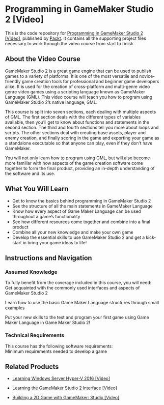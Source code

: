 # Programming in GameMaker Studio 2 [Video]
This is the code repository for [Programming in GameMaker Studio 2 [Video]](https://www.packtpub.com/application-development/programming-gamemaker-studio-2-video?utm_source=github&utm_medium=repository&utm_campaign=9781787283725), published by [Packt](https://www.packtpub.com/?utm_source=github). It contains all the supporting project files necessary to work through the video course from start to finish.
## About the Video Course
GameMaker Studio 2 is a great game engine that can be used to publish games to a variety of platforms. It is one of the most versatile and novice-friendly game creation tools for professional and beginner game developers alike. It is used for the creation of cross-platform and multi-genre video genre video games using a scripting language known as GameMaker Language (GML). This video course will teach you how to program using GameMaker Studio 2’s native language, GML. 

This course is split into seven sections, each dealing with multiple aspects of GML. The first section deals with the different types of variables available, then you’ll get to know about functions and statements in the second section. The third and fourth sections tell you more about loops and scripts. The other sections deal with creating base assets, player and enemy creation, and finally scoring in the game and exporting your game as a standalone executable so that anyone can play, even if they don't have GameMaker.

You will not only learn how to program using GML, but will also become more familiar with how aspects of the game creation software come together to form the final product, providing an in-depth understanding of the software and its use.

<H2>What You Will Learn</H2>
<DIV class=book-info-will-learn-text>
<UL>
<LI>Get to know the basics behind programming in GameMaker Studio 2 
<LI>See the structure of all the main statements in GameMaker Language 
<LI>Know how every aspect of Game Maker Language can be used throughout a game’s functionality 
<LI>See how different resources come together and combine into a final product 
<LI>Combine all your new knowledge and make your own game 
<LI>Develop the essential skills to use GameMaker Studio 2 and get a kick-start in bring your game ideas to life! </LI></UL></DIV>

## Instructions and Navigation
### Assumed Knowledge
To fully benefit from the coverage included in this course, you will need:<br/>
 Get acquainted with the commonly used interfaces and aspects of GameMaker Studio 2

 Learn how to use the basic Game Maker Language structures through small examples

 Put your new skills to the test and program your first game using Game Maker Language in Game Maker Studio 2!
### Technical Requirements
This course has the following software requirements:<br/>
Minimum requirements needed to develop a game

## Related Products
* [Learning Windows Server Hyper-V 2016 [Video]](https://www.packtpub.com/virtualization-and-cloud/learning-windows-server-hyper-v-2016-video?utm_source=github&utm_medium=repository&utm_campaign=9781786464101)

* [Learning the GameMaker Studio 2 Interface [Video]](https://www.packtpub.com/application-development/learning-gamemaker-studio-2-interface-video?utm_source=github&utm_medium=repository&utm_campaign=9781787285934)

* [Building a 2D Game with GameMaker: Studio [Video]](https://www.packtpub.com/game-development/building-2d-game-gamemaker-studio-video?utm_source=github&utm_medium=repository&utm_campaign=9781783558766)
